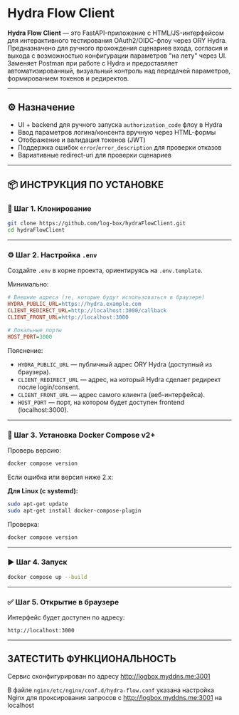 # Hydra Flow Client

**Hydra Flow Client** — это FastAPI-приложение с HTML/JS-интерфейсом для интерактивного тестирования OAuth2/OIDC-флоу
через ORY Hydra. Предназначено для ручного прохождения сценариев входа, согласия и выхода с возможностью конфигурации
параметров "на лету" через UI. Заменяет Postman при работе с Hydra и предоставляет автоматизированный, визуальный
контроль над передачей параметров, формированием токенов и редиректов.

---

## ⚙️ Назначение

* UI + backend для ручного запуска `authorization_code` флоу в Hydra
* Ввод параметров логина/консента вручную через HTML-формы
* Отображение и валидация токенов (JWT)
* Поддержка ошибок `error`/`error_description` для проверки отказов
* Вариативные redirect-uri для проверки сценариев

---

## 📦 ИНСТРУКЦИЯ ПО УСТАНОВКЕ

### 📁 Шаг 1. Клонирование

```bash
git clone https://github.com/log-box/hydraFlowClient.git
cd hydraFlowClient
```

---

### ⚙️ Шаг 2. Настройка `.env`

Создайте `.env` в корне проекта, ориентируясь на `.env.template`.

Минимально:

```ini
# Внешние адреса (те, которые будут использоваться в браузере)
HYDRA_PUBLIC_URL=https://hydra.example.com
CLIENT_REDIRECT_URL=http://localhost:3000/callback
CLIENT_FRONT_URL=http://localhost:3000

# Локальные порты
HOST_PORT=3000
```

Пояснение:

* `HYDRA_PUBLIC_URL` — публичный адрес ORY Hydra (доступный из браузера).
* `CLIENT_REDIRECT_URL` — адрес, на который Hydra сделает редирект после login/consent.
* `CLIENT_FRONT_URL` — адрес самого клиента (веб-интерфейса).
* `HOST_PORT` — порт, на котором будет доступен frontend (localhost:3000).

---

### 🐳 Шаг 3. Установка Docker Compose v2+

Проверь версию:

```bash
docker compose version
```

Если ошибка или версия ниже 2.x:

**Для Linux (с systemd):**

```bash
sudo apt-get update
sudo apt-get install docker-compose-plugin
```

Проверка:

```bash
docker compose version
```

---

### ▶️ Шаг 4. Запуск

```bash
docker compose up --build
```

---

### ✅ Шаг 5. Открытие в браузере

Интерфейс будет доступен по адресу:

```
http://localhost:3000
```

---

## ЗАТЕСТИТЬ ФУНКЦИОНАЛЬНОСТЬ

Сервис сконфигурирован по адресу http://logbox.myddns.me:3001

В файле `nginx/etc/nginx/conf.d/hydra-flow.conf` указана настройка Nginx для проксирования запросов
с http://logbox.myddns.me:3001 на localhost
